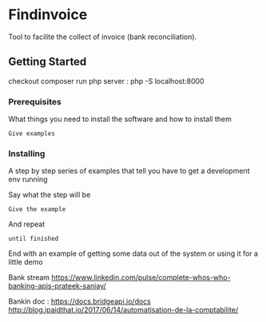 # Findinvoice

Tool to facilite the collect of invoice (bank reconciliation).

## Getting Started

checkout
composer
run php server : php -S localhost:8000

### Prerequisites

What things you need to install the software and how to install them

```
Give examples
```

### Installing

A step by step series of examples that tell you have to get a development env running

Say what the step will be

```
Give the example
```

And repeat

```
until finished
```

End with an example of getting some data out of the system or using it for a little demo


Bank stream
https://www.linkedin.com/pulse/complete-whos-who-banking-apis-prateek-sanjay/


Bankin doc : https://docs.bridgeapi.io/docs
http://blog.ipaidthat.io/2017/06/14/automatisation-de-la-comptabilite/